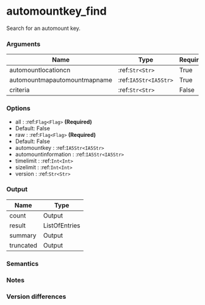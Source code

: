 [//]: # (THE CONTENT BELOW IS GENERATED. DO NOT EDIT.)
# automountkey_find
Search for an automount key.

### Arguments
|Name|Type|Required
|-|-|-
|automountlocationcn|:ref:`Str<Str>`|True
|automountmapautomountmapname|:ref:`IA5Str<IA5Str>`|True
|criteria|:ref:`Str<Str>`|False

### Options
* all : :ref:`Flag<Flag>` **(Required)**
 * Default: False
* raw : :ref:`Flag<Flag>` **(Required)**
 * Default: False
* automountkey : :ref:`IA5Str<IA5Str>`
* automountinformation : :ref:`IA5Str<IA5Str>`
* timelimit : :ref:`Int<Int>`
* sizelimit : :ref:`Int<Int>`
* version : :ref:`Str<Str>`

### Output
|Name|Type
|-|-
|count|Output
|result|ListOfEntries
|summary|Output
|truncated|Output

[//]: # (ADD YOUR NOTES BELOW. THESE WILL BE PICKED EVERY TIME THE DOCS ARE REGENERATED. //end)
### Semantics

### Notes

### Version differences